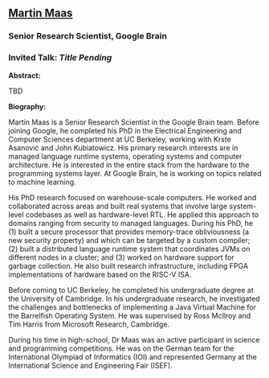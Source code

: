 ## [Martin Maas](http://www.martin-maas.com)
### Senior Research Scientist, Google Brain

### Invited Talk:  *Title Pending*

**Abstract:**

TBD

**Biography:**

Martin Maas is a Senior Research Scientist in the Google Brain team. Before joining Google, he completed his PhD in the Electrical Engineering and Computer Sciences department at UC Berkeley, working with Krste Asanović and John Kubiatowicz. His primary research interests are in managed language runtime systems, operating systems and computer architecture.  He is interested in the entire stack from the hardware to the programming systems layer. At Google Brain, he is working on topics related to machine learning.

His PhD research focused on warehouse-scale computers. He worked and collaborated across areas and built real systems that involve large system-level codebases as well as hardware-level RTL. He applied this approach to domains ranging from security to managed languages. During his PhD, he (1) built a secure processor that provides memory-trace obliviousness (a new security property) and which can be targeted by a custom compiler; (2) built a distributed language runtime system that coordinates JVMs on different nodes in a cluster; and (3) worked on hardware support for garbage collection. He also built research infrastructure, including FPGA implementations of hardware based on the RISC-V ISA.

Before coming to UC Berkeley, he completed his undergraduate degree at the University of Cambridge. In his undergraduate research, he investigated the challenges and bottlenecks of implementing a Java Virtual Machine for the Barrelfish Operating System. He was supervised by Ross McIlroy and Tim Harris from Microsoft Research, Cambridge.

During his time in high-school, Dr Maas was an active participant in science and programming competitions. He was on the German team for the International Olympiad of Informatics (IOI) and represented Germany at the International Science and Engineering Fair (ISEF).
